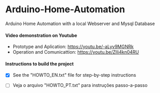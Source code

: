 # Arduino-Home-Automation
Arduino Home Automation with a local Webserver and Mysql Database

#### Video demonstration on Youtube
- Prototype and Aplication: https://youtu.be/-aLyv9MGNRk
- Operation and Comunicattion:  https://youtu.be/ZlIi4kn04RU


#### Instructions to build the project
- [x] See the "HOWTO_EN.txt" file for step-by-step instructions
- [ ] Veja o arquivo "HOWTO_PT.txt" para instruções passo-a-passo

